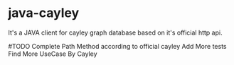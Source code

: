 # java-cayley
It's a JAVA client for cayley graph database based on it's official http api.

#TODO
Complete Path Method according to official cayley
Add More tests
Find More UseCase By Cayley
